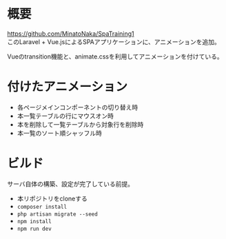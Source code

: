 # 概要
https://github.com/MinatoNaka/SpaTraining1  
このLaravel + Vue.jsによるSPAアプリケーションに、アニメーションを追加。  
  
Vueのtransition機能と、animate.cssを利用してアニメーションを付けている。  

# 付けたアニメーション
* 各ページメインコンポーネントの切り替え時
* 本一覧テーブルの行にマウスオン時
* 本を削除して一覧テーブルから対象行を削除時
* 本一覧のソート順シャッフル時

# ビルド
サーバ自体の構築、設定が完了している前提。

* 本リポジトリをcloneする
* `composer install`
* `php artisan migrate --seed`
* `npm install`
* `npm run dev`
